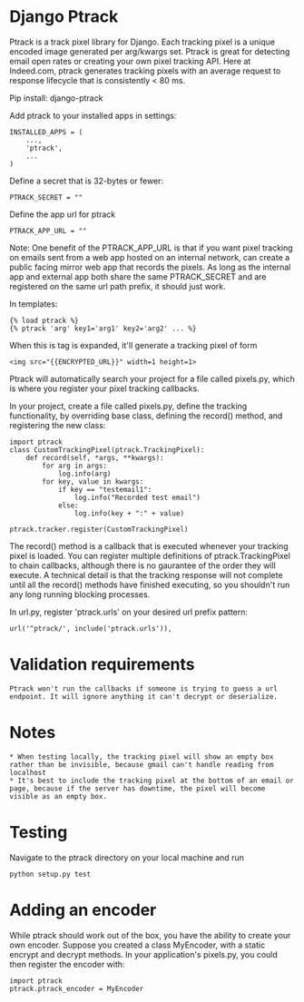 # Django Ptrack
Ptrack is a track pixel library for Django. Each tracking pixel is a unique encoded image generated per arg/kwargs set. Ptrack is great for detecting email open rates or creating your own pixel tracking API. Here at Indeed.com, ptrack generates tracking pixels with an average request to response lifecycle that is consistently < 80 ms.

Pip install:
    django-ptrack

Add ptrack to your installed apps in settings:

    INSTALLED_APPS = (
        ...,
        'ptrack',
        ...
    )

Define a secret that is 32-bytes or fewer:

    PTRACK_SECRET = ""

Define the app url for ptrack

    PTRACK_APP_URL = ""

Note: One benefit of the PTRACK_APP_URL is that if you want pixel tracking on emails sent from a web app hosted on an internal network, can create a public facing mirror web app that records the pixels. As long as the internal app and external app both share the same PTRACK_SECRET and are registered on the same url path prefix, it should just work.

In templates:

    {% load ptrack %}
    {% ptrack 'arg' key1='arg1' key2='arg2' ... %}

When this is tag is expanded, it'll generate a tracking pixel of form

    <img src="{{ENCRYPTED_URL}}" width=1 height=1>

Ptrack will automatically search your project for a file called pixels.py, which is where you register your pixel tracking callbacks.

In your project, create a file called pixels.py, define the tracking functionality, by overriding base class, defining the record() method, and registering the new class:

    import ptrack
    class CustomTrackingPixel(ptrack.TrackingPixel):
        def record(self, *args, **kwargs):
            for arg in args:
                log.info(arg)
            for key, value in kwargs:
                if key == "testemail1":
                    log.info("Recorded test email")
                else:
                    log.info(key + ":" + value)
     
    ptrack.tracker.register(CustomTrackingPixel)


The record() method is a callback that is executed whenever your tracking pixel is loaded. You can register multiple definitions of ptrack.TrackingPixel to chain callbacks, although there is no gaurantee of the order they will execute. A technical detail is that the tracking response will not complete until all the record() methods have finished executing, so you shouldn't run any long running blocking processes.

In url.py, register 'ptrack.urls' on your desired url prefix pattern:

    url('^ptrack/', include('ptrack.urls')),


# Validation requirements
    Ptrack won't run the callbacks if someone is trying to guess a url endpoint. It will ignore anything it can't decrypt or deserialize.

# Notes
    * When testing locally, the tracking pixel will show an empty box rather than be invisible, because gmail can't handle reading from localhost
    * It's best to include the tracking pixel at the bottom of an email or page, because if the server has downtime, the pixel will become visible as an empty box.

# Testing
Navigate to the ptrack directory on your local machine and run

    python setup.py test

# Adding an encoder
While ptrack should work out of the box, you have the ability to create your own encoder. Suppose you created a class MyEncoder, with a static encrypt and decrypt methods. In your application's pixels.py, you could then register the encoder with:

    import ptrack
    ptrack.ptrack_encoder = MyEncoder
